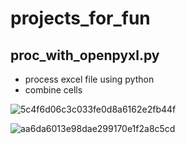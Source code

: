 # projects_for_fun
## proc_with_openpyxl.py
* process excel file using python
* combine cells

![5c4f6d06c3c033fe0d8a6162e2fb44f](https://user-images.githubusercontent.com/16433413/132649830-a1ff6561-1f02-4736-9fa8-f166f8004126.png)

![aa6da6013e98dae299170e1f2a8c5cd](https://user-images.githubusercontent.com/16433413/132649854-a0d23215-9780-45c3-aade-fa9c90e0ca63.png)


